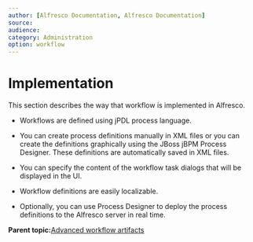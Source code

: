 ```yaml
---
author: [Alfresco Documentation, Alfresco Documentation]
source: 
audience: 
category: Administration
option: workflow
---
```


# Implementation

This section describes the way that workflow is implemented in Alfresco.

-   Workflows are defined using jPDL process language.

-   You can create process definitions manually in XML files or you can create the definitions graphically using the JBoss jBPM Process Designer. These definitions are automatically saved in XML files.

-   You can specify the content of the workflow task dialogs that will be displayed in the UI.

-   Workflow definitions are easily localizable.

-   Optionally, you can use Process Designer to deploy the process definitions to the Alfresco server in real time.


**Parent topic:**[Advanced workflow artifacts](../concepts/wf-adv-workflow.md)

